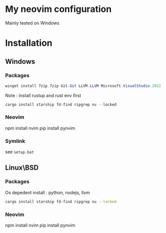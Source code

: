My neovim configuration
====================

Mainly tested on Windows

# Installation

## Windows

### Packages
```powershell
winget install 7zip.7zip Git.Git LLVM.LLVM Microsoft.VisualStudio.2022.BuildTools Microsoft.PowerShell Python.Python.3.10 OpenJS.NodeJS Neovim.Neovim wez.wezterm Alacritty.Alacritty
```

Note : install rustup and rust env first

```powershell
cargo install starship fd-find ripgrep nu --locked
```

### Neovim
npm install nvim
pip install pynvim

### Symlink
see `setup.bat`

## Linux\BSD

### Packages
Os depedent install : python, nodejs, llvm

```sh
cargo install starship fd-find ripgrep nu --locked
```

### Neovim
npm install nvim
pip install pynvim
